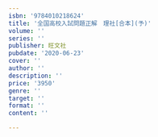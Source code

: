 ```yaml
---
isbn: '9784010218624'
title: '全国高校入試問題正解　理社[合本](予)'
volume: ''
series: ''
publisher: 旺文社
pubdate: '2020-06-23'
cover: ''
author: ''
description: ''
price: '3950'
genre: ''
target: ''
format: ''
content: ''

---
```

